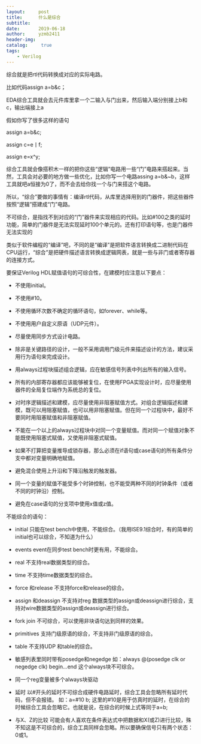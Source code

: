 ```yaml
---
layout:     post
title:      什么是综合
subtitle:   
date:       2019-06-18
author:     yzmb2411
header-img: 
catalog: 	 true
tags:
    - Verilog
---
```

综合就是把rtl代码转换成对应的实际电路。

比如代码assign a=b&c；

EDA综合工具就会去元件库里拿一个二输入与门出来，然后输入端分别接上b和c，输出端接上a

假如你写了很多这样的语句

assign a=b&c;

assign c=e丨f;

assign e=x^y;

综合工具就会像搭积木一样的把你这些“逻辑”电路用一些“门”电路来搭起来。当然，工具会对必要的地方做一些优化，比如你写一个电路assing a=b&~b，这样工具就吧a恒接为0了，而不会去给你找一个与门来搭这个电路。

所以，“综合”要做的事情有：编译rtl代码，从库里选择用到的门器件，把这些器件按照“逻辑”搭建成“门”电路。

不可综合，是指找不到对应的“门”器件来实现相应的代码。比如#100之类的延时功能，简单的门器件是无法实现延时100个单元的。还有打印语句等，也是门器件无法实现的 

类似于软件编程的“编译”吧，不同的是“编译”是把软件语言转换成二进制代码在CPU运行，“综合”是把硬件描述语言转换成逻辑网表，就是一些与非门或者寄存器的连接方式。

要保证Verilog HDL赋值语句的可综合性，在建模时应注意以下要点：

 - 不使用initial。

 - 不使用#10。

 - 不使用循环次数不确定的循环语句，如forever、while等。

 - 不使用用户自定义原语（UDP元件）。

 - 尽量使用同步方式设计电路。

 - 除非是关键路径的设计，一般不采用调用门级元件来描述设计的方法，建议采用行为语句来完成设计。

 - 用always过程块描述组合逻辑，应在敏感信号列表中列出所有的输入信号。

 - 所有的内部寄存器都应该能够被复位，在使用FPGA实现设计时，应尽量使用器件的全局复位端作为系统总的复位。

 - 对时序逻辑描述和建模，应尽量使用非阻塞赋值方式。对组合逻辑描述和建模，既可以用阻塞赋值，也可以用非阻塞赋值。但在同一个过程块中，最好不要同时用阻塞赋值和非阻塞赋值。

 - 不能在一个以上的always过程块中对同一个变量赋值。而对同一个赋值对象不能既使用阻塞式赋值，又使用非阻塞式赋值。

 - 如果不打算把变量推导成锁存器，那么必须在if语句或case语句的所有条件分支中都对变量明确地赋值。

 - 避免混合使用上升沿和下降沿触发的触发器。

 - 同一个变量的赋值不能受多个时钟控制，也不能受两种不同的时钟条件（或者不同的时钟沿）控制。

 - 避免在case语句的分支项中使用x值或z值。

 不能综合的语句：

 - initial            只能在test bench中使用，不能综合。（我用ISE9.1综合时，有的简单的initial也可以综合，不知道为什么）

 - events             event在同步test bench时更有用，不能综合。

 - real               不支持real数据类型的综合。

 - time               不支持time数据类型的综合。

 - force 和release    不支持force和release的综合。

 - assign 和deassign  不支持对reg 数据类型的assign或deassign进行综合，支持对wire数据类型的assign或deassign进行综合。

 - fork join          不可综合，可以使用非块语句达到同样的效果。

 - primitives         支持门级原语的综合，不支持非门级原语的综合。

 - table              不支持UDP 和table的综合。

 - 敏感列表里同时带有posedge和negedge  如：always @(posedge clk or negedge clk) begin...end   这个always块不可综合。

 - 同一个reg变量被多个always块驱动

 - 延时              以#开头的延时不可综合成硬件电路延时，综合工具会忽略所有延时代码，但不会报错。 如：a=#10 b; 这里的#10是用于仿真时的延时，在综合的时候综合工具会忽略它。也就是说，在综合的时候上式等同于a=b;

 - 与X、Z的比较      可能会有人喜欢在条件表达式中把数据和X(或Z)进行比较，殊不知这是不可综合的，综合工具同样会忽略。所以要确保信号只有两个状态：0或1。
